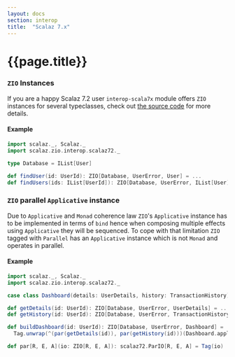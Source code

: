 ```yaml
---
layout: docs
section: interop
title:  "Scalaz 7.x"
---
```


# {{page.title}}

### `ZIO` Instances

If you are a happy Scalaz 7.2 user `interop-scala7x` module offers `ZIO` instances for several typeclasses, check out [the source code](shared/src/main/scala/scalaz/zio/interop/scalaz72.scala) for more details.

#### Example

```scala
import scalaz._, Scalaz._
import scalaz.zio.interop.scalaz72._

type Database = IList[User]

def findUser(id: UserId): ZIO[Database, UserError, User] = ...
def findUsers(ids: IList[UserId]): ZIO[Database, UserError, IList[User]] = ids.traverse(findUser(_))
```

### `ZIO` parallel `Applicative` instance

Due to `Applicative` and `Monad` coherence law `ZIO`'s `Applicative` instance has to be implemented in terms of `bind` hence when composing multiple effects using `Applicative` they will be sequenced. To cope with that limitation `ZIO` tagged with `Parallel` has an `Applicative` instance which is not `Monad` and operates in parallel.

#### Example

```scala
import scalaz._, Scalaz._
import scalaz.zio.interop.scalaz72._

case class Dashboard(details: UserDetails, history: TransactionHistory)

def getDetails(id: UserId): ZIO[Database, UserError, UserDetails] = ...
def getHistory(id: UserId): ZIO[Database, UserError, TransactionHistory] = ...

def buildDashboard(id: UserId): ZIO[Database, UserError, Dashboard] =
  Tag.unwrap(^(par(getDetails(id)), par(getHistory(id)))(Dashboard.apply))

def par[R, E, A](io: ZIO[R, E, A]): scalaz72.ParIO[R, E, A] = Tag(io)
```
